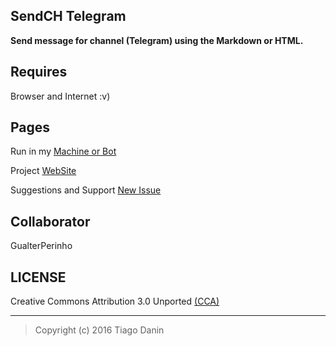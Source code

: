 ## SendCH Telegram
**Send message for channel (Telegram) using the Markdown or HTML.**

## Requires
Browser and Internet :v)


## Pages
Run in my [Machine or Bot](https://github.com/TiagoDanin/SendCH-Telegram/wiki/RUN)

Project [WebSite](http://sendch-tiagoedge.rhcloud.com/)

Suggestions and Support [New Issue](https://github.com/TiagoDanin/SendCH-Telegram/issues/new)

## Collaborator
GualterPerinho

## LICENSE
Creative Commons Attribution 3.0 Unported [(CCA)](https://github.com/TiagoDanin/SendCH-Telegram/blob/master/LICENSE)

---
>Copyright (c) 2016 Tiago Danin
